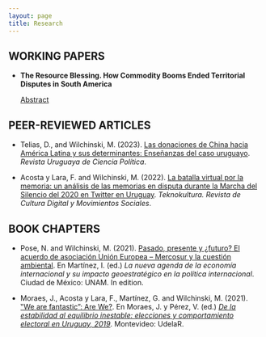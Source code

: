 ```yaml
---
layout: page
title: Research
---
```


## WORKING PAPERS

+ **The Resource Blessing. How Commodity Booms Ended Territorial Disputes in South America**

    <a href="javascript:void(0)" onclick="toggleAbstract('abstract1')">Abstract</a>

  <div id="abstract1" style="display:none; margin-top:8px;">
  Many accounts characterize economic expansion in Latin America as a delayed process because of the protracted political turmoil following independence conflicts. In this paper, I argue that the political order that allowed business to thrive since the late 19th century was endogenous to economic opportunities triggered by the “first globalization” (1870–1914). Capital-intensive commodity booms significantly raised the opportunity cost of unresolved territorial disputes over territories rich in or highly suitable for these commodities. As large amounts of capital were needed to capitalize on these new economic opportunities, states faced mounting pressure to reach agreements over the establishment of stable borders, reducing the jurisdictional and policy uncertainties that unresolved territorial disputes implied for doing business in these regions. Empirically, the article examines how the Amazon Rubber Boom (1889-1912) accelerated the end of South American territorial disputes over territories highly suitable for the growth of para rubber. Survival analysis exploiting exogenous variation in land suitability for para rubber across disputed territories and rubber pricing across time supports the hypothesis that increases in rubber pricing accelerated the resolution of disputes over territories suitable for rubber and not over other disputed territories. The study aims to contribute to our understanding of the interplay between economic and political development, contributing specifically to the literature on state formation, territorial claims, and the resource curse.
  </div>

## PEER-REVIEWED ARTICLES

+ Telias, D., and Wilchinski, M. (2023). [Las donaciones de China hacia América Latina y sus determinantes: Enseñanzas del caso uruguayo](https://marcelowilchinski.github.io/china/). *Revista Uruguaya de Ciencia Política*.

+ Acosta y Lara, F. and Wilchinski, M. (2022). [La batalla virtual por la memoria: un análisis de las memorias en disputa durante la Marcha del Silencio del 2020 en Twitter en Uruguay](https://marcelowilchinski.github.io/marcha/). *Teknokultura. Revista de Cultura Digital y Movimientos Sociales*.

## BOOK CHAPTERS

+ Pose, N. and Wilchinski, M. (2021). [Pasado, presente y ¿futuro? El acuerdo de asociación Unión Europea – Mercosur y la cuestión ambiental](https://marcelowilchinski.github.io/MercosurUE/). En Martínez, I. (ed.) *La nueva agenda de la economía internacional y su impacto geoestratégico en la política internacional*. Ciudad de México: UNAM. In edition.

+ Moraes, J., Acosta y Lara, F., Martínez, G. and Wilchinski, M. (2021). [‟We are fantastic”: Are We?](https://marcelowilchinski.github.io/fantastic/). En Moraes, J. y Pérez, V. (ed.) *[De la estabilidad al equilibrio inestable: elecciones y comportamiento electoral en Uruguay, 2019](http://isbn.bibna.gub.uy/catalogo.php?mode=detalle&nt=42860)*. Montevideo: UdelaR.

<!--
## OTHER WORKS

+ Wilchinski, M. (2022). [Islas de democracia. Geografía, fronteras y regímenes militares](https://marcelowilchinski.github.io/DPEI/). Monografía final para la obtención del Diploma de Estudios Internacionales. Facultad de Ciencias Sociales - UdelaR. Montevideo, Uruguay. [English version](https://marcelowilchinski.github.io/DPEIen/).

+ Wilchinski, M. (2020). [Evaluación de la política de protección de datos personales en la Administración Central de la República Oriental del Uruguay](https://marcelowilchinski.github.io/TesisLic/). Monografía final para la obtención de la Licenciatura en Ciencia Política. Facultad de Ciencias Sociales - UdelaR. Montevideo, Uruguay.
-->




<script>
function toggleAbstract(id) {
  var el = document.getElementById(id);
  el.style.display = (el.style.display === "none") ? "block" : "none";
}
</script>

